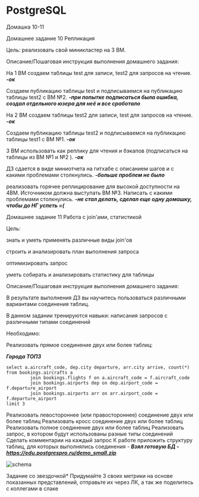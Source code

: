 # PostgreSQL
Домашка 10-11

Домашнее задание 10
Репликация

Цель: реализовать свой миникластер на 3 ВМ.


Описание/Пошаговая инструкция выполнения домашнего задания:

На 1 ВМ создаем таблицы test для записи, test2 для запросов на чтение. ***-ок***

Создаем публикацию таблицы test и подписываемся на публикацию таблицы test2 с ВМ №2. ***-при попытке подписаться была ошибка, создал отдельного юзера для неё и все сработало***

На 2 ВМ создаем таблицы test2 для записи, test для запросов на чтение. ***-ок***

Создаем публикацию таблицы test2 и подписываемся на публикацию таблицы test1 с ВМ №1. ***-ок***

3 ВМ использовать как реплику для чтения и бэкапов (подписаться на таблицы из ВМ №1 и №2 ). ***-ок***

ДЗ сдается в виде миниотчета на гитхабе с описанием шагов и с какими проблемами столкнулись. ***-больше проблем не было***

реализовать горячее реплицирование для высокой доступности на 4ВМ. Источником должна выступать ВМ №3. Написать с какими проблемами столкнулись. ***-не стал делать, сделал еще одну домашку, чтобы до НГ успеть =(***




Домашнее задание 11
Работа с join'ами, статистикой

Цель:

знать и уметь применять различные виды join'ов

строить и анализировать план выполнения запроса

оптимизировать запрос

уметь собирать и анализировать статистику для таблицы

Описание/Пошаговая инструкция выполнения домашнего задания:

В результате выполнения ДЗ вы научитесь пользоваться различными вариантами соединения таблиц.

В данном задании тренируются навыки: написания запросов с различными типами соединений

Необходимо:

Реализовать прямое соединение двух или более таблиц:

***Города ТОП3***
```
select a.aircraft_code, dep.city departure, arr.city arrive, count(*)
from bookings.aircrafts a
         join bookings.flights f on a.aircraft_code = f.aircraft_code
         join bookings.airports dep on dep.airport_code = f.departure_airport
         join bookings.airports arr on arr.airport_code = f.departure_airport
limit 3
```

Реализовать левостороннее (или правостороннее)
соединение двух или более таблиц
Реализовать кросс соединение двух или более таблиц
Реализовать полное соединение двух или более таблиц
Реализовать запрос, в котором будут использованы
разные типы соединений
Сделать комментарии на каждый запрос
К работе приложить структуру таблиц, для которых выполнялись соединения - ***Взял готовую БД - https://edu.postgrespro.ru/demo_small.zip***

![schema](https://postgrespro.ru/media/docs/postgrespro/9.6/ru/demodb-bookings-schema.svg)

Задание со звездочкой*
Придумайте 3 своих метрики на основе показанных представлений, отправьте их через ЛК, а так же поделитесь с коллегами в слаке
